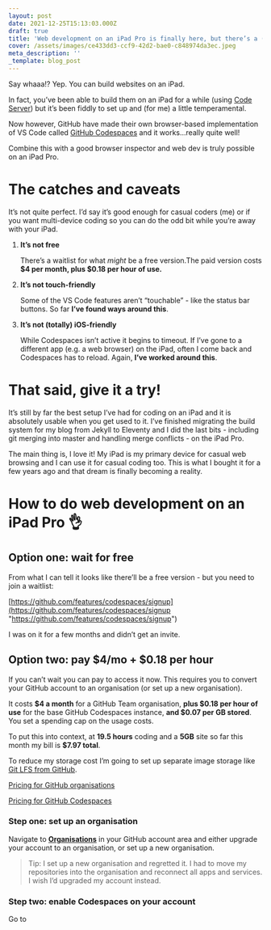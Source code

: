 ```yaml
---
layout: post
date: 2021-12-25T15:13:03.000Z
draft: true
title: 'Web development on an iPad Pro is finally here, but there’s a (small) cost'
cover: /assets/images/ce433dd3-ccf9-42d2-bae0-c848974da3ec.jpeg
meta_description: ''
_template: blog_post
---
```


Say whaaa!? Yep. You can build websites on an iPad.

In fact, you’ve been able to build them on an iPad for a while (using [Code Server](https://github.com/coder/code-server "Code Server - VS Code-based browser-accessible IDE")) but it’s been fiddly to set up and (for me) a little temperamental.

Now however, GitHub have made their own browser-based implementation of VS Code called [GitHub Codespaces](https://github.com/features/codespaces "GitHub Codespaces: browser-based implementation of VS Code") and it works…really quite well!

Combine this with a good browser inspector and web dev is truly possible on an iPad Pro.

# The catches and caveats

It’s not quite perfect. I’d say it’s good enough for casual coders (me) or if you want multi-device coding so you can do the odd bit while you’re away with your iPad.

1. **It’s not free**

   There’s a waitlist for what _might_ be a free version.The paid version costs **$4 per month, plus $0.18 per hour of use.**
2. **It’s not touch-friendly**

   Some of the VS Code features aren’t “touchable” - like the status bar buttons. So far **I’ve found ways around this**.
3. **It’s not (totally) iOS-friendly**

   While Codespaces isn’t active it begins to timeout. If I’ve gone to a different app (e.g. a web browser) on the iPad, often I come back and Codespaces has to reload. Again, **I’ve worked around this**.

# That said, give it a try!

It’s still by far the best setup I’ve had for coding on an iPad and it is absolutely usable when you get used to it. I’ve finished migrating the build system for my blog from Jekyll to Eleventy and I did the last bits - including git merging into master and handling merge conflicts - on the iPad Pro.

The main thing is, I love it! My iPad is my primary device for casual web browsing and I can use it for casual coding too. This is what I bought it for a few years ago and that dream is finally becoming a reality.

# How to do web development on an iPad Pro 👌

## Option one: wait for free

From what I can tell it looks like there’ll be a free version - but you need to join a waitlist:

[https://github.com/features/codespaces/signup](https://github.com/features/codespaces/signup "https://github.com/features/codespaces/signup")

I was on it for a few months and didn’t get an invite.

## Option two: pay $4/mo + $0.18 per hour

If you can’t wait you can pay to access it now. This requires you to convert your GitHub account to an organisation (or set up a new organisation).

It costs **$4 a month** for a GitHub Team organisation, **plus $0.18 per hour of use** for the base GitHub Codespaces instance, **and $0.07 per GB stored**. You set a spending cap on the usage costs.

To put this into context, at **19.5 hours** coding and a **5GB** site so far this month my bill is **$7.97 total**.

To reduce my storage cost I’m going to set up separate image storage like [Git LFS from GitHub](https://git-lfs.github.com/ "Git Large File Storage from GitHub").

[Pricing for GitHub organisations](https://github.com/pricing "GitHub pricing")

[Pricing for GitHub Codespaces](https://docs.github.com/en/billing/managing-billing-for-github-codespaces/about-billing-for-codespaces#codespaces-pricing "Pricing for GitHub Codespaces")

### Step one: set up an organisation

Navigate to [**Organisations**](https://github.com/settings/organizations "GitHub organisations") in your GitHub account area and either upgrade your account to an organisation, or set up a new organisation.

> Tip: I set up a new organisation and regretted it. I had to move my repositories into the organisation and reconnect all apps and services. I wish I’d upgraded my account instead.

### Step two: enable Codespaces on your account

Go to
